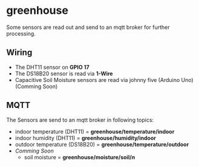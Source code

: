 # greenhouse
Some sensors are read out and send to an mqtt broker for further processing.

## Wiring
* The DHT11 sensor on **GPIO 17**
* The DS18B20 sensor is read via **1-Wire**
* Capacitive Soil Moisture sensors are read via johnny five (Arduino Uno) (Comming Soon)

## MQTT
The Sensors are send to an mqtt broker in following topics:
* indoor temperature (DHT11) = **greenhouse/temperature/indoor**
* indoor humidity (DHT11) = **greenhouse/humidity/indoor**
* outdoor temperature (DS18B20) = **greenhouse/temperature/outdoor**
* *Comming Soon*
  * soil moisture = **greenhouse/moisture/soil/*n***
